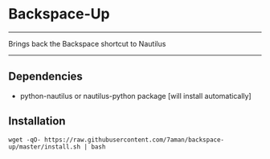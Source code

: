 # Backspace-Up
-----------------------
Brings back the Backspace shortcut to Nautilus

-----------------------
## Dependencies

- python-nautilus or nautilus-python package [will install automatically]


## Installation

```shell
wget -qO- https://raw.githubusercontent.com/7aman/backspace-up/master/install.sh | bash
```
